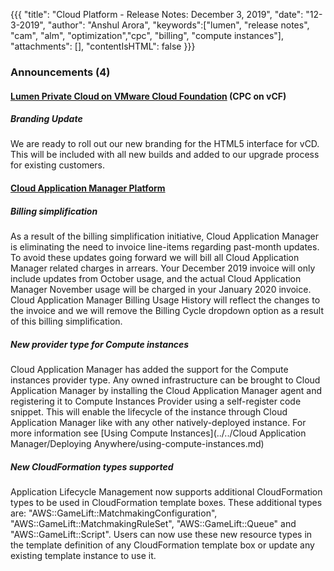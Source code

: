 {{{
"title": "Cloud Platform - Release Notes: December 3, 2019",
"date": "12-3-2019",
"author": "Anshul Arora",
"keywords":["lumen", "release notes", "cam", "alm", "optimization","cpc", "billing", "compute instances"],
"attachments": [],
"contentIsHTML": false
}}}

### Announcements (4)

#### [Lumen Private Cloud on VMware Cloud Foundation](https://www.ctl.io/centurylink-private-cloud-on-vmware-cloud-foundation/) (CPC on vCF)

##### Branding Update

We are ready to roll out our new branding for the HTML5 interface for vCD. This will be included with all new builds and added to our upgrade process for existing customers.

#### [Cloud Application Manager Platform](https://www.ctl.io/cloud-application-manager/)

##### Billing simplification

As a result of the billing simplification initiative, Cloud Application Manager is eliminating the need to invoice line-items regarding past-month updates. To avoid these updates going forward we will bill all Cloud Application Manager related charges in arrears. Your December 2019 invoice will only include updates from October usage, and the actual Cloud Application Manager November usage will be charged in your January 2020 invoice. Cloud Application Manager Billing Usage History will reflect the changes to the invoice and we will remove the Billing Cycle dropdown option as a result of this billing simplification.

##### New provider type for Compute instances

Cloud Application Manager has added the support for the Compute instances provider type. Any owned infrastructure can be brought to Cloud Application Manager by installing the Cloud Application Manager agent and registering it to Compute Instances Provider using a self-register code snippet. This will enable the lifecycle of the instance through Cloud Application Manager like with any other natively-deployed instance. For more information see [Using Compute Instances](../../Cloud Application Manager/Deploying Anywhere/using-compute-instances.md)

##### New CloudFormation types supported

Application Lifecycle Management now supports additional CloudFormation types to be used in CloudFormation template boxes. These additional types are: "AWS::GameLift::MatchmakingConfiguration", "AWS::GameLift::MatchmakingRuleSet", "AWS::GameLift::Queue" and "AWS::GameLift::Script". Users can now use these new resource types in the template definition of any CloudFormation template box or update any existing template instance to use it.
